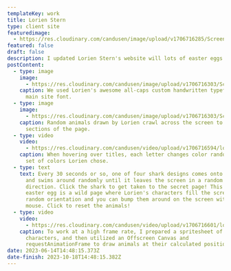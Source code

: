 ```yaml
---
templateKey: work
title: Lorien Stern
type: client site
featuredimage:
  - https://res.cloudinary.com/candusen/image/upload/v1706716285/Screenshot_2024-01-31_at_10.37.36_AM_alc8nx.png
featured: false
draft: false
description: I updated Lorien Stern's website will lots of easter eggs and other surprises.
postContent:
  - type: image
    image:
      - https://res.cloudinary.com/candusen/image/upload/v1706716303/Screenshot_2024-01-31_at_10.37.53_AM_u3zbls.png
    caption: We used Lorien's awesome all-caps custom handwritten typeface as the
      main site font.
  - type: image
    image:
      - https://res.cloudinary.com/candusen/image/upload/v1706716303/Screenshot_2024-01-31_at_10.38.31_AM_gnap1m.png
    caption: Random animals drawn by Lorien crawl across the screen to separate
      sections of the page.
  - type: video
    video:
      - https://res.cloudinary.com/candusen/video/upload/v1706716594/lorien-site-snip_vttd8r.mp4
    caption: When hovering over titles, each letter changes color randomly between a
      set of colors Lorien chose.
  - type: text
    text: Every 30 seconds or so, one of four shark designs comes onto the screen
      and swims around randomly until it leaves the screen in a random
      direction. Click the shark to get taken to the secret page! This premium
      easter egg is a wild page where Lorien's characters fill the screen in a
      random orientation and you can bump them around on the screen with your
      mouse. Click to reset the animals!
  - type: video
    video:
      - https://res.cloudinary.com/candusen/video/upload/v1706716601/lorien-site-play_flmlbt.mp4
    caption: To work at a high frame rate, I prepared a spritesheet of Lorien's
      characters, and then utilized an Offscreen Canvas and
      requestAnimationFrame to draw animals at their calculated positions.
date: 2023-06-14T14:48:15.373Z
date-finish: 2023-10-18T14:48:15.382Z
---
```

